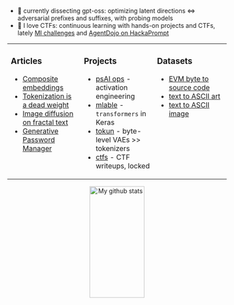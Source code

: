 - :mag_right: currently dissecting gpt-oss: optimizing latent directions $\iff$ adversarial prefixes and suffixes, with probing models
- :triangular_flag_on_post: I love CTFs: continuous learning with hands-on projects and CTFs, lately [MI challenges][github-casper] and [AgentDojo on HackaPrompt][hackaprompt-agent]

<table width="100%"><tr><td valign="top" width="33%">

### Articles

- [Composite embeddings][article-layers]
- [Tokenization is a dead weight][article-tokun]
- [Image diffusion on fractal text][article-diffusion]
- [Generative Password Manager][article-password]

</td><td valign="top" width="33%">

### Projects

- [psAI ops][github-psaiops] - activation engineering
- [mlable][github-mlable] - `transformers` in Keras
- [tokun][github-tokun] - byte-level VAEs >> tokenizers
- [ctfs][github-writeups] - CTF writeups, locked

</td><td valign="top" width="33%">

### Datasets

- [EVM byte to source code][huggingface-contracts]
- [text to ASCII art][huggingface-ascii-art]
- [text to ASCII image][huggingface-ascii-images]

</td></tr></table>

<div align="center">
    <img src="https://github-readme-stats.vercel.app/api?username=apehex&show_icons=true&theme=blue-green&count_private=true&include_all_commits=true" title="My github stats" height="256px" width="50%" />
</div>

[article-diffusion]: https://huggingface.co/blog/apehex/image-diffusion-on-text
[article-password]: https://huggingface.co/blog/apehex/gpm
[article-layers]: https://huggingface.co/blog/apehex/this-title-is-already-tokenized
[article-tokun]: https://huggingface.co/blog/apehex/tokenization-is-a-dead-weight
[github-writeups]: https://github.com/Hackplayers/hackthebox-writeups

[github-casper]: https://github.com/thestephencasper/mechanistic_interpretability_challenge
[github-psaiops]: https://github.com/apehex/psai-ops
[github-mlable]: https://github.com/apehex/mlable
[github-tokun]: https://github.com/apehex/tokun
[github-stats]: https://github-readme-stats.vercel.app/api?username=apehex&show_icons=true&theme=blue-green&count_private=true&include_all_commits=true

[hackaprompt-agent]: https://www.hackaprompt.com/track/trails_x_mats
[huggingface-ascii-art]: https://huggingface.co/datasets/apehex/ascii-art
[huggingface-ascii-images]: https://huggingface.co/datasets/apehex/ascii-art-datacompdr-12m
[huggingface-contracts]: https://huggingface.co/datasets/apehex/evm_contracts
